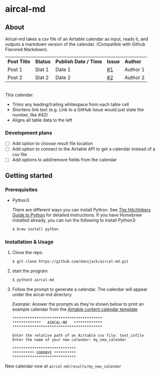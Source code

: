 # aircal-md

## About
Aircal-md takes a csv file of an Airtable calendar as input, reads it, and outputs a markdown version of the calendar. (Compatible with Github Flavored Markdown).
<table>
  <tbody align="left">
  <tr>
      <th>Post Title</th>
      <th>Status</th>
      <th>Publish Date / Time</th>
      <th>Issue</th>
      <th>Author</th>
    </tr>
    <tr>
      <td>Post 1</td>
      <td>Stat 1</td>
      <td>Date 1</td>
      <td><a href="https://link.to.nowhere1">#1</a></td>
      <td>Author 1</td>
    </tr>
    <tr>
      <td>Post 2</td>
      <td>Stat 2</td>
      <td>Date 2</td>
      <td><a href="https://link.to.nowhere2">#2</a></td>
      <td>Author 2</td>
    </tr>
  </tbody>
</table><br  />
This calendar:  

- Trims any leading/trailing whitespace from each table cell
- Shortens link text (e.g. Link to a GitHub Issue would just state the number, like #42)
- Aligns all table data to the left

### Development plans
- [ ] Add option to choose result file location
- [ ] Add option to connect to the Airtable API to get a calendar instead of a csv file
- [ ] Add options to add/remove fields from the calendar

## Getting started

### Prerequisites
- Python3  


  There are different ways you can install Python. See [The Hitchhikers Guide to Python](https://docs.python-guide.org/starting/installation/) for detailed instructions. If you have Homebrew installed already, you can run the following to install Python3:
  
  ```sh
  $ brew install python
  ```

### Installation & Usage
1. Clone the repo
    ```sh
    $ git clone https://github.com/dansjack/aircal-md.git
    ```
2. start the program
    ```sh
    $ python3 aircal-md
    ```
3. Follow the prompt to generate a calendar. The calendar will appear under the aircal-md
directory

    _Example_: Answer the prompts as they're shown below to print an example calendar from the [Airtable content calendar template](https://airtable.com/templates/content-production/exp3FNmOkdHZvprXB/digital-content-calendar)<br>
      ```
      *****************************************
      *************   AIRCAL-MD   *************
      *****************************************

      Enter the relative path of an Airtable csv file: test_infile
      Enter the name of your new calendar: my_new_calendar

      *****************************
      ********** GOODBYE **********
      *****************************

      ```
  New calendar now at `aircal-md/results/my_new_calendar`
